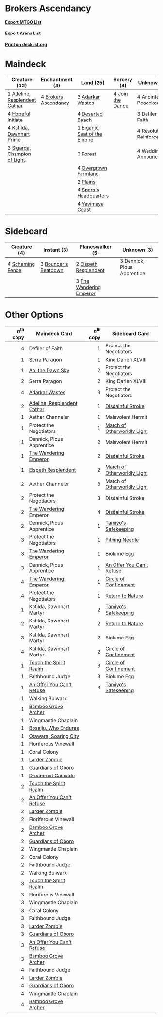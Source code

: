 # Brokers Ascendancy

#### [Export MTGO List](../collection/Brokers%20Ascendancy/Brokers%20Ascendancy.txt)
#### [Export Arena List](../collection/Brokers%20Ascendancy/Brokers%20Ascendancy_arena.txt)
#### [Print on decklist.org](http://decklist.org/?deckmain=3%09Adarkar%20Wastes%0A1%09Adeline,%20Resplendent%20Cathar%0A4%09Anointed%20Peacekeeper%0A4%09Brokers%20Ascendancy%0A3%09Defiler%20of%20Faith%0A4%09Deserted%20Beach%0A1%09Eiganjo,%20Seat%20of%20the%20Empire%0A3%09Forest%0A4%09Hopeful%20Initiate%0A4%09Join%20the%20Dance%0A4%09Katilda,%20Dawnhart%20Prime%0A4%09Overgrown%20Farmland%0A2%09Plains%0A4%09Resolute%20Reinforcements%0A3%09Sigarda,%20Champion%20of%20Light%0A4%09Spara's%20Headquarters%0A4%09Wedding%20Announcement%0A4%09Yavimaya%20Coast&deckside=3%09Bouncer's%20Beatdown%0A3%09Dennick,%20Pious%20Apprentice%0A2%09Elspeth%20Resplendent%0A4%09Scheming%20Fence%0A3%09The%20Wandering%20Emperor)
# Maindeck

|                                             Creature (12)                                              |                                        Enchantment (4)                                        |                                               Land (25)                                                |                                        Sorcery (4)                                        |      Unknown (15)       |
|--------------------------------------------------------------------------------------------------------|-----------------------------------------------------------------------------------------------|--------------------------------------------------------------------------------------------------------|-------------------------------------------------------------------------------------------|-------------------------|
|1 [Adeline, Resplendent Cathar](http://gatherer.wizards.com/Pages/Card/Details.aspx?multiverseid=534751)|4 [Brokers Ascendancy](http://gatherer.wizards.com/Pages/Card/Details.aspx?multiverseid=555371)|3 [Adarkar Wastes](http://gatherer.wizards.com/Pages/Card/Details.aspx?multiverseid=129458)             |4 [Join the Dance](http://gatherer.wizards.com/Pages/Card/Details.aspx?multiverseid=535023)|4 Anointed Peacekeeper   |
|4 [Hopeful Initiate](http://gatherer.wizards.com/Pages/Card/Details.aspx?multiverseid=540850)           |                                                                                               |4 [Deserted Beach](http://gatherer.wizards.com/Pages/Card/Details.aspx?multiverseid=535058)             |                                                                                           |3 Defiler of Faith       |
|4 [Katilda, Dawnhart Prime](http://gatherer.wizards.com/Pages/Card/Details.aspx?multiverseid=535024)    |                                                                                               |1 [Eiganjo, Seat of the Empire](http://gatherer.wizards.com/Pages/Card/Details.aspx?multiverseid=548581)|                                                                                           |4 Resolute Reinforcements|
|3 [Sigarda, Champion of Light](http://gatherer.wizards.com/Pages/Card/Details.aspx?multiverseid=535036) |                                                                                               |3 [Forest](http://gatherer.wizards.com/Pages/Card/Details.aspx?multiverseid=439860)                     |                                                                                           |4 Wedding Announcement   |
|                                                                                                        |                                                                                               |4 [Overgrown Farmland](http://gatherer.wizards.com/Pages/Card/Details.aspx?multiverseid=535064)         |                                                                                           |                         |
|                                                                                                        |                                                                                               |2 [Plains](http://gatherer.wizards.com/Pages/Card/Details.aspx?multiverseid=439856)                     |                                                                                           |                         |
|                                                                                                        |                                                                                               |4 [Spara's Headquarters](http://gatherer.wizards.com/Pages/Card/Details.aspx?multiverseid=555458)       |                                                                                           |                         |
|                                                                                                        |                                                                                               |4 [Yavimaya Coast](http://gatherer.wizards.com/Pages/Card/Details.aspx?multiverseid=129810)             |                                                                                           |                         |


# Sideboard

|                                       Creature (4)                                        |                                          Instant (3)                                          |                                         Planeswalker (5)                                         |        Unknown (3)        |
|-------------------------------------------------------------------------------------------|-----------------------------------------------------------------------------------------------|--------------------------------------------------------------------------------------------------|---------------------------|
|4 [Scheming Fence](http://gatherer.wizards.com/Pages/Card/Details.aspx?multiverseid=555420)|3 [Bouncer's Beatdown](http://gatherer.wizards.com/Pages/Card/Details.aspx?multiverseid=555336)|2 [Elspeth Resplendent](http://gatherer.wizards.com/Pages/Card/Details.aspx?multiverseid=555212)  |3 Dennick, Pious Apprentice|
|                                                                                           |                                                                                               |3 [The Wandering Emperor](http://gatherer.wizards.com/Pages/Card/Details.aspx?multiverseid=548337)|                           |


# Other Options

|*n*<sup>th</sup> copy|                                            Maindeck Card                                             |*n*<sup>th</sup> copy|                                            Sideboard Card                                            |
|--------------------:|------------------------------------------------------------------------------------------------------|--------------------:|------------------------------------------------------------------------------------------------------|
|                    4|Defiler of Faith                                                                                      |                    1|Protect the Negotiators                                                                               |
|                    1|Serra Paragon                                                                                         |                    1|King Darien XLVIII                                                                                    |
|                    1|[Ao, the Dawn Sky](http://gatherer.wizards.com/Pages/Card/Details.aspx?multiverseid=548292)           |                    2|Protect the Negotiators                                                                               |
|                    2|Serra Paragon                                                                                         |                    2|King Darien XLVIII                                                                                    |
|                    4|[Adarkar Wastes](http://gatherer.wizards.com/Pages/Card/Details.aspx?multiverseid=129458)             |                    3|Protect the Negotiators                                                                               |
|                    2|[Adeline, Resplendent Cathar](http://gatherer.wizards.com/Pages/Card/Details.aspx?multiverseid=534751)|                    1|[Disdainful Stroke](http://gatherer.wizards.com/Pages/Card/Details.aspx?multiverseid=420705)          |
|                    1|Aether Channeler                                                                                      |                    1|Malevolent Hermit                                                                                     |
|                    1|Protect the Negotiators                                                                               |                    1|[March of Otherworldly Light](http://gatherer.wizards.com/Pages/Card/Details.aspx?multiverseid=548321)|
|                    1|Dennick, Pious Apprentice                                                                             |                    2|Malevolent Hermit                                                                                     |
|                    1|[The Wandering Emperor](http://gatherer.wizards.com/Pages/Card/Details.aspx?multiverseid=548337)      |                    2|[Disdainful Stroke](http://gatherer.wizards.com/Pages/Card/Details.aspx?multiverseid=420705)          |
|                    1|[Elspeth Resplendent](http://gatherer.wizards.com/Pages/Card/Details.aspx?multiverseid=555212)        |                    2|[March of Otherworldly Light](http://gatherer.wizards.com/Pages/Card/Details.aspx?multiverseid=548321)|
|                    2|Aether Channeler                                                                                      |                    3|[March of Otherworldly Light](http://gatherer.wizards.com/Pages/Card/Details.aspx?multiverseid=548321)|
|                    2|Protect the Negotiators                                                                               |                    3|[Disdainful Stroke](http://gatherer.wizards.com/Pages/Card/Details.aspx?multiverseid=420705)          |
|                    2|[The Wandering Emperor](http://gatherer.wizards.com/Pages/Card/Details.aspx?multiverseid=548337)      |                    4|[Disdainful Stroke](http://gatherer.wizards.com/Pages/Card/Details.aspx?multiverseid=420705)          |
|                    2|Dennick, Pious Apprentice                                                                             |                    1|[Tamiyo's Safekeeping](http://gatherer.wizards.com/Pages/Card/Details.aspx?multiverseid=548521)       |
|                    3|Protect the Negotiators                                                                               |                    1|[Pithing Needle](http://gatherer.wizards.com/Pages/Card/Details.aspx?multiverseid=129526)             |
|                    3|[The Wandering Emperor](http://gatherer.wizards.com/Pages/Card/Details.aspx?multiverseid=548337)      |                    1|Biolume Egg                                                                                           |
|                    3|Dennick, Pious Apprentice                                                                             |                    1|[An Offer You Can't Refuse](http://gatherer.wizards.com/Pages/Card/Details.aspx?multiverseid=555252)  |
|                    4|[The Wandering Emperor](http://gatherer.wizards.com/Pages/Card/Details.aspx?multiverseid=548337)      |                    1|[Circle of Confinement](http://gatherer.wizards.com/Pages/Card/Details.aspx?multiverseid=540834)      |
|                    4|Protect the Negotiators                                                                               |                    1|[Return to Nature](http://gatherer.wizards.com/Pages/Card/Details.aspx?multiverseid=461102)           |
|                    1|Katilda, Dawnhart Martyr                                                                              |                    2|[Tamiyo's Safekeeping](http://gatherer.wizards.com/Pages/Card/Details.aspx?multiverseid=548521)       |
|                    2|Katilda, Dawnhart Martyr                                                                              |                    2|[Return to Nature](http://gatherer.wizards.com/Pages/Card/Details.aspx?multiverseid=461102)           |
|                    3|Katilda, Dawnhart Martyr                                                                              |                    2|Biolume Egg                                                                                           |
|                    4|Katilda, Dawnhart Martyr                                                                              |                    2|[Circle of Confinement](http://gatherer.wizards.com/Pages/Card/Details.aspx?multiverseid=540834)      |
|                    1|[Touch the Spirit Realm](http://gatherer.wizards.com/Pages/Card/Details.aspx?multiverseid=548335)     |                    3|[Circle of Confinement](http://gatherer.wizards.com/Pages/Card/Details.aspx?multiverseid=540834)      |
|                    1|Faithbound Judge                                                                                      |                    3|Biolume Egg                                                                                           |
|                    1|[An Offer You Can't Refuse](http://gatherer.wizards.com/Pages/Card/Details.aspx?multiverseid=555252)  |                    3|[Tamiyo's Safekeeping](http://gatherer.wizards.com/Pages/Card/Details.aspx?multiverseid=548521)       |
|                    1|Walking Bulwark                                                                                       |                     |                                                                                                      |
|                    1|[Bamboo Grove Archer](http://gatherer.wizards.com/Pages/Card/Details.aspx?multiverseid=548479)        |                     |                                                                                                      |
|                    1|Wingmantle Chaplain                                                                                   |                     |                                                                                                      |
|                    1|[Boseiju, Who Endures](http://gatherer.wizards.com/Pages/Card/Details.aspx?multiverseid=548579)       |                     |                                                                                                      |
|                    1|[Otawara, Soaring City](http://gatherer.wizards.com/Pages/Card/Details.aspx?multiverseid=548584)      |                     |                                                                                                      |
|                    1|Floriferous Vinewall                                                                                  |                     |                                                                                                      |
|                    1|Coral Colony                                                                                          |                     |                                                                                                      |
|                    1|[Larder Zombie](http://gatherer.wizards.com/Pages/Card/Details.aspx?multiverseid=534820)              |                     |                                                                                                      |
|                    1|[Guardians of Oboro](http://gatherer.wizards.com/Pages/Card/Details.aspx?multiverseid=548352)         |                     |                                                                                                      |
|                    1|[Dreamroot Cascade](http://gatherer.wizards.com/Pages/Card/Details.aspx?multiverseid=541138)          |                     |                                                                                                      |
|                    2|[Touch the Spirit Realm](http://gatherer.wizards.com/Pages/Card/Details.aspx?multiverseid=548335)     |                     |                                                                                                      |
|                    2|[An Offer You Can't Refuse](http://gatherer.wizards.com/Pages/Card/Details.aspx?multiverseid=555252)  |                     |                                                                                                      |
|                    2|[Larder Zombie](http://gatherer.wizards.com/Pages/Card/Details.aspx?multiverseid=534820)              |                     |                                                                                                      |
|                    2|Floriferous Vinewall                                                                                  |                     |                                                                                                      |
|                    2|[Bamboo Grove Archer](http://gatherer.wizards.com/Pages/Card/Details.aspx?multiverseid=548479)        |                     |                                                                                                      |
|                    2|[Guardians of Oboro](http://gatherer.wizards.com/Pages/Card/Details.aspx?multiverseid=548352)         |                     |                                                                                                      |
|                    2|Wingmantle Chaplain                                                                                   |                     |                                                                                                      |
|                    2|Coral Colony                                                                                          |                     |                                                                                                      |
|                    2|Faithbound Judge                                                                                      |                     |                                                                                                      |
|                    2|Walking Bulwark                                                                                       |                     |                                                                                                      |
|                    3|[Touch the Spirit Realm](http://gatherer.wizards.com/Pages/Card/Details.aspx?multiverseid=548335)     |                     |                                                                                                      |
|                    3|Floriferous Vinewall                                                                                  |                     |                                                                                                      |
|                    3|Wingmantle Chaplain                                                                                   |                     |                                                                                                      |
|                    3|Coral Colony                                                                                          |                     |                                                                                                      |
|                    3|Faithbound Judge                                                                                      |                     |                                                                                                      |
|                    3|[Larder Zombie](http://gatherer.wizards.com/Pages/Card/Details.aspx?multiverseid=534820)              |                     |                                                                                                      |
|                    3|[Guardians of Oboro](http://gatherer.wizards.com/Pages/Card/Details.aspx?multiverseid=548352)         |                     |                                                                                                      |
|                    3|[An Offer You Can't Refuse](http://gatherer.wizards.com/Pages/Card/Details.aspx?multiverseid=555252)  |                     |                                                                                                      |
|                    3|[Bamboo Grove Archer](http://gatherer.wizards.com/Pages/Card/Details.aspx?multiverseid=548479)        |                     |                                                                                                      |
|                    4|Faithbound Judge                                                                                      |                     |                                                                                                      |
|                    4|[Larder Zombie](http://gatherer.wizards.com/Pages/Card/Details.aspx?multiverseid=534820)              |                     |                                                                                                      |
|                    4|[Guardians of Oboro](http://gatherer.wizards.com/Pages/Card/Details.aspx?multiverseid=548352)         |                     |                                                                                                      |
|                    4|Wingmantle Chaplain                                                                                   |                     |                                                                                                      |
|                    4|[Bamboo Grove Archer](http://gatherer.wizards.com/Pages/Card/Details.aspx?multiverseid=548479)        |                     |                                                                                                      |

